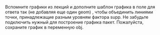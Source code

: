 Вспомните графики из лекций и дополните шаблон графика в поле для ответа так (не добавляя еще один geom) , чтобы объединить линиями точки, принадлежащие разным уровням фактора supp. Не забудьте подключить нужный для построение графика пакет.
Пожалуйста, сохраните график в переменную obj.
